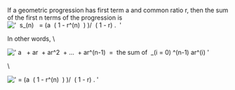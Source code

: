 If a geometric progression has first term a and common ratio r, then the
sum of the first n terms of the progression is
!['  s\_(n)   = (a  ( 1 - r\^(n)  ) )/  ( 1 - r) .  '](../dictionary/equation_images/3931.3..png)

In other words, \\

![' a   + ar  + ar\^2  + ...  + ar\^(n-1)  =  the sum of  \_(i = 0) \^(n-1) ar\^(i) '](../dictionary/equation_images/3931.1..png)

\\

![' = (a  ( 1 - r\^(n)  ) )/  ( 1 - r) . '](../dictionary/equation_images/3931.2..png)
